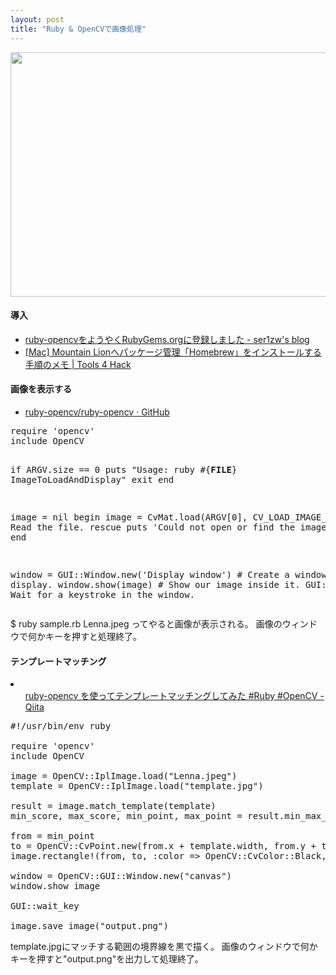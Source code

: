 ```yaml
---
layout: post
title: "Ruby & OpenCVで画像処理"
---
```

<img src="http://mel.mond.jp/nocorica.jp/blog/wp-content/uploads/2013/02/cv1-e1359880824316.png" alt="" width="650" height="391" class="alignnone size-full wp-image-93" /><!--more-->
<h4>導入</h4>
<ul>
<li><a href="http://ser1zw.hatenablog.com/entry/2013/01/29/235320">ruby-opencvをようやくRubyGems.orgに登録しました - ser1zw's blog</a></li>
<li><a href="http://tools4hack.santalab.me/howto-mountainlion-install-homebrew.html">[Mac] Mountain Lionへパッケージ管理「Homebrew」をインストールする手順のメモ | Tools 4 Hack</a></li>
</ul>

<h4>画像を表示する</h4>
<ul>
<li><a href="https://github.com/ruby-opencv/ruby-opencv">ruby-opencv/ruby-opencv · GitHub</a></li>
</ul>
<pre class="lang:ruby decode:true " title="sample.rb" >
require 'opencv'
include OpenCV

if ARGV.size == 0
  puts "Usage: ruby #{__FILE__} ImageToLoadAndDisplay"
  exit
end

image = nil
begin
  image = CvMat.load(ARGV[0], CV_LOAD_IMAGE_COLOR) # Read the file.
rescue
  puts 'Could not open or find the image.'
  exit
end

window = GUI::Window.new('Display window') # Create a window for display.
window.show(image) # Show our image inside it.
GUI::wait_key # Wait for a keystroke in the window.
</pre>

<p>
$ ruby sample.rb Lenna.jpeg ってやると画像が表示される。
画像のウィンドウで何かキーを押すと処理終了。
<br/>
</p>

<h4>テンプレートマッチング</h4>
<li><ul>
<a href="http://qiita.com/items/9f277d7fc0479c9f4ca4">ruby-opencv を使ってテンプレートマッチングしてみた #Ruby #OpenCV - Qiita</a>
</li></ul>

<pre class="lang:ruby decode:true " title="matching.rb" >
#!/usr/bin/env ruby

require 'opencv'
include OpenCV

image = OpenCV::IplImage.load("Lenna.jpeg")
template = OpenCV::IplImage.load("template.jpg")

result = image.match_template(template)
min_score, max_score, min_point, max_point = result.min_max_loc

from = min_point
to = OpenCV::CvPoint.new(from.x + template.width, from.y + template.height)
image.rectangle!(from, to, :color =&gt; OpenCV::CvColor::Black, :thickness =&gt; 1)

window = OpenCV::GUI::Window.new("canvas")
window.show image

GUI::wait_key

image.save_image("output.png")
</pre> 

<p>
template.jpgにマッチする範囲の境界線を黒で描く。
画像のウィンドウで何かキーを押すと"output.png"を出力して処理終了。
</p>
